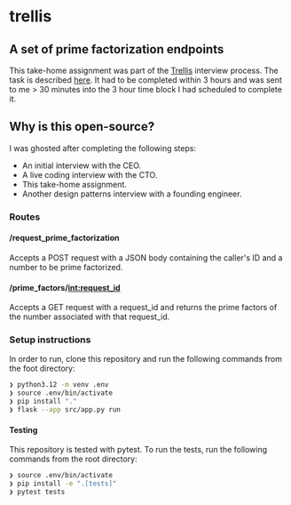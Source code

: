 # trellis

## A set of prime factorization endpoints

This take-home assignment was part of the [Trellis](https://runtrellis.com/) interview process. The task is described [here](https://trellis-ai.notion.site/Trellis-Infrastructure-Takehome-11c2aaed8f3e809bb761e273dbe9e130). It had to be completed within 3 hours and was sent to me > 30 minutes into the 3 hour time block I had scheduled to complete it.

## Why is this open-source?

I was ghosted after completing the following steps:

- An initial interview with the CEO.
- A live coding interview with the CTO.
- This take-home assignment.
- Another design patterns interview with a founding engineer.

### Routes 
#### /request_prime_factorization 

Accepts a POST request with a JSON body containing the caller's ID and a number to be prime factorized.

#### /prime_factors/<int:request_id> 

Accepts a GET request with a request_id and returns the prime factors of the number associated with that request_id.


### Setup instructions

In order to run, clone this repository and run the following commands from the foot directory:

```bash
❯ python3.12 -m venv .env
❯ source .env/bin/activate
❯ pip install "."
❯ flask --app src/app.py run
```

#### Testing

This repository is tested with pytest. To run the tests, run the following commands from the root directory:

```bash
❯ source .env/bin/activate
❯ pip install -e ".[tests]"
❯ pytest tests
```